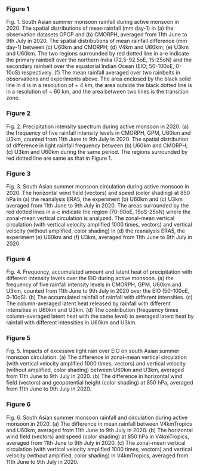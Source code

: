 ### Figure 1
Fig. 1. South Asian summer monsoon rainfall during active monsoon in 2020. The spatial distributions of mean rainfall (mm day-1) in (a) the observation datasets GPCP and (b) CMORPH, averaged from 11th June to 9th July in 2020. The spatial distributions of mean rainfall difference (mm day-1) between (c) U60km and CMORPH; (d) V4km and U60km; (e) U3km and U60km. The two regions surrounded by red dotted line in a-e indicate the primary rainbelt over the northern India (72.5-92.5oE, 15-25oN) and the secondary rainbelt over the equatorial Indian Ocean (EIO; 50-100oE, 0-10oS) respectively. (f) The mean rainfall averaged over two rainbelts in observations and experiments above. The area enclosed by the black solid line in d is in a resolution of ~ 4 km, the area outside the black dotted line is in a resolution of ~ 60 km, and the area between two lines is the transition zone.
### Figure 2
Fig. 2. Precipitation intensity spectrum during active monsoon in 2020. (a) the frequency of five rainfall intensity levels in CMORPH, GPM, U60km and U3km, counted from 11th June to 9th July in 2020. The spatial distribution of difference in light rainfall frequency between (b) U60km and CMORPH; (c) U3km and U60km during the same period. The regions surrounded by red dotted line are same as that in Figure 1. 
### Figure 3
Fig. 3. South Asian summer monsoon circulation during active monsoon in 2020. The horizontal wind field (vectors) and speed (color shading) at 850 hPa in (a) the reanalysis ERA5, the experiment (b) U60km and (c) U3km averaged from 11th June to 9th July in 2020. The areas surrounded by the red dotted lines in a-c indicate the region (70-90oE, 15oS-25oN) where the zonal-mean vertical circulation is analyzed. The zonal-mean vertical circulation (with vertical velocity amplified 1000 times, vectors) and vertical velocity (without amplified, color shading) in (d) the reanalysis ERA5, the experiment (e) U60km and (f) U3km, averaged from 11th June to 9th July in 2020.
### Figure 4
Fig. 4. Frequency, accumulated amount and latent heat of precipitation with different intensity levels over the EIO during active monsoon. (a) the frequency of five rainfall intensity levels in CMORPH, GPM, U60km and U3km, counted from 11th June to 9th July in 2020 over the EIO (50-100oE, 0-10oS). (b) The accumulated rainfall of rainfall with different intensities. (c) The column-averaged latent heat released by rainfall with different intensities in U60km and U3km. (d) The contribution (frequency times column-averaged latent heat with the same level) to averaged latent heat by rainfall with different intensities in U60km and U3km.
### Figure 5
Fig. 5. Impacts of excessive light rain over EIO on south Asian summer monsoon circulation. (a) The difference in zonal-mean vertical circulation (with vertical velocity amplified 1000 times, vectors) and vertical velocity (without amplified, color shading) between U60km and U3km, averaged from 11th June to 9th July in 2020. (b) The difference in horizontal wind field (vectors) and geopotential height (color shading) at 850 hPa, averaged from 11th June to 9th July in 2020.
### Figure 6
Fig. 6. South Asian summer monsoon rainfall and circulation during active monsoon in 2020. (a) The difference in mean rainfall between V4kmTropics and U60km, averaged from 11th June to 9th July in 2020. (b) The horizontal wind field (vectors) and speed (color shading) at 850 hPa in V4kmTropics, averaged from 11th June to 9th July in 2020. (c) The zonal-mean vertical circulation (with vertical velocity amplified 1000 times, vectors) and vertical velocity (without amplified, color shading) in V4kmTropics, averaged from 11th June to 9th July in 2020.
